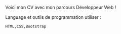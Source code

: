 Voici mon CV avec mon parcours Développeur Web ! 

Language et outils de programmation utiliser :
 
    HTML,CSS,Bootstrap